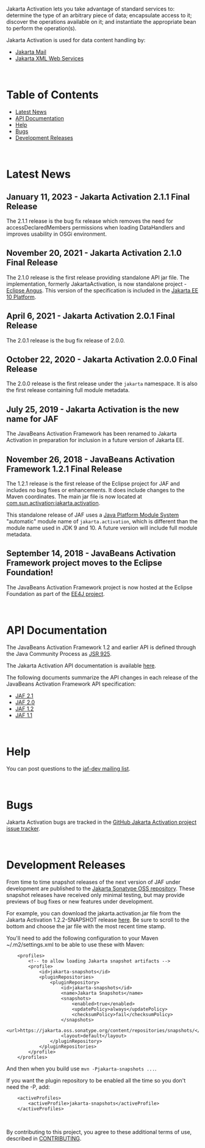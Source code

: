 Jakarta Activation lets you take advantage of standard services to:
determine the type of an arbitrary piece of data; encapsulate access to
it; discover the operations available on it; and instantiate the
appropriate bean to perform the operation(s).

Jakarta Activation is used for data content handling by:
* [Jakarta Mail](https://jakarta.ee/specifications/mail/)
* [Jakarta XML Web Services](https://jakarta.ee/specifications/xml-web-services/)

<br/>

# Table of Contents
* [Latest News](#Latest_News)
* [API Documentation](#API_Documentation)
* [Help](#Help)
* [Bugs](#Bugs)
* [Development Releases](#Development_Releases)

<br/>

# <a name="Latest_News"></a>Latest News

## January 11, 2023 - Jakarta Activation 2.1.1 Final Release ##

The 2.1.1 release is the bug fix release which removes the need
for accessDeclaredMembers permissions when loading DataHandlers
and improves usability in OSGi environment.

## November 20, 2021 - Jakarta Activation 2.1.0 Final Release ##

The 2.1.0 release is the first release providing standalone API jar file.
The implementation, formerly JakartaActivation, is now standalone project -
[Eclipse Angus](https://eclipse-ee4j.github.io/angus-activation/).
This version of the specification is included
in the [Jakarta EE 10 Platform](https://jakarta.ee/specifications/platform/10/).

## April 6, 2021 - Jakarta Activation 2.0.1 Final Release ##

The 2.0.1 release is the bug fix release of 2.0.0.

## October 22, 2020 - Jakarta Activation 2.0.0 Final Release ##

The 2.0.0 release is the first release under the `jakarta` namespace.
It is also the first release containing full module metadata.

## July 25, 2019 - Jakarta Activation is the new name for JAF ##

The JavaBeans Activation Framework has been renamed to Jakarta Activation
in preparation for inclusion in a future version of Jakarta EE.

## November 26, 2018 - JavaBeans Activation Framework 1.2.1 Final Release ##

The 1.2.1 release is the first release of the Eclipse project for JAF
and includes no bug fixes or enhancements. It does include changes
to the Maven coordinates. The main jar file is now located at
[com.sun.activation:jakarta.activation](https://repo1.maven.org/maven2/com/sun/activation/jakarta.activation/1.2.1/jakarta.activation-1.2.1.jar).

This standalone release of JAF uses a
[Java Platform Module System](http://openjdk.java.net/projects/jigsaw/spec/)
"automatic" module name of `jakarta.activation`, which is different than the
module name used in JDK 9 and 10.
A future version will include full module metadata.

## September 14, 2018 - JavaBeans Activation Framework project moves to the Eclipse Foundation! ##

The JavaBeans Activation Framework project is now hosted at the Eclipse
Foundation as part of the
[EE4J project](https://projects.eclipse.org/projects/ee4j).

<br/>

# <a name="API_Documentation"></a>API Documentation

The JavaBeans Activation Framework 1.2 and earlier API is defined
through the Java Community Process as
[JSR 925](http://jcp.org/en/jsr/detail?id=925).

The Jakarta Activation API documentation is available
[here](https://jakartaee.github.io/jaf-api/api/).

The following documents summarize the API changes in each release of
the JavaBeans Activation Framework API specification:

-   [JAF 2.1](JAF-2.1-changes.txt)
-   [JAF 2.0](JAF-2.0-changes.txt)
-   [JAF 1.2](JAF-1.2-changes.txt)
-   [JAF 1.1](JAF-1.1-changes.txt)

<br/>

# <a name="Help"></a>Help

You can post questions to the
[jaf-dev mailing list](https://accounts.eclipse.org/mailing-list/jaf-dev).

<br/>

# <a name="Bugs"></a>Bugs

Jakarta Activation bugs are tracked in the
[GitHub Jakarta Activation project issue tracker](https://github.com/jakartaee/jaf-api/issues).

<br/>

# <a name="Development_Releases"></a>Development Releases

From time to time snapshot releases of the next version of JAF
under development are published to the
[Jakarta Sonatype OSS repository](http://jakarta.oss.sonatype.org).
These snapshot releases have received only minimal testing, but may
provide previews of bug fixes or new features under development.

For example, you can download the jakarta.activation.jar file from the Jakarta Activation
1.2.2-SNAPSHOT release
[here](https://jakarta.oss.sonatype.org/content/repositories/snapshots/com/sun/activation/jakarta.activation/1.2.2-SNAPSHOT/).
Be sure to scroll to the bottom and choose the jar file with the most
recent time stamp.

You'll need to add the following configuration to your Maven ~/.m2/settings.xml
to be able to use these with Maven:

```
    <profiles>
        <!-- to allow loading Jakarta snapshot artifacts -->
        <profile>
            <id>jakarta-snapshots</id>
            <pluginRepositories>
                <pluginRepository>
                    <id>jakarta-snapshots</id>
                    <name>Jakarta Snapshots</name>
                    <snapshots>
                        <enabled>true</enabled>
                        <updatePolicy>always</updatePolicy>
                        <checksumPolicy>fail</checksumPolicy>
                    </snapshots>
                    <url>https://jakarta.oss.sonatype.org/content/repositories/snapshots/</url>
                    <layout>default</layout>
                </pluginRepository>
            </pluginRepositories>
        </profile>
    </profiles>
```

And then when you build use `mvn -Pjakarta-snapshots ...`.

If you want the plugin repository to be enabled all the time so you don't need the -P, add:

```
    <activeProfiles>
        <activeProfile>jakarta-snapshots</activeProfile>
    </activeProfiles>
```

<br/>

By contributing to this project, you agree to these additional terms of
use, described in [CONTRIBUTING](CONTRIBUTING.md).

